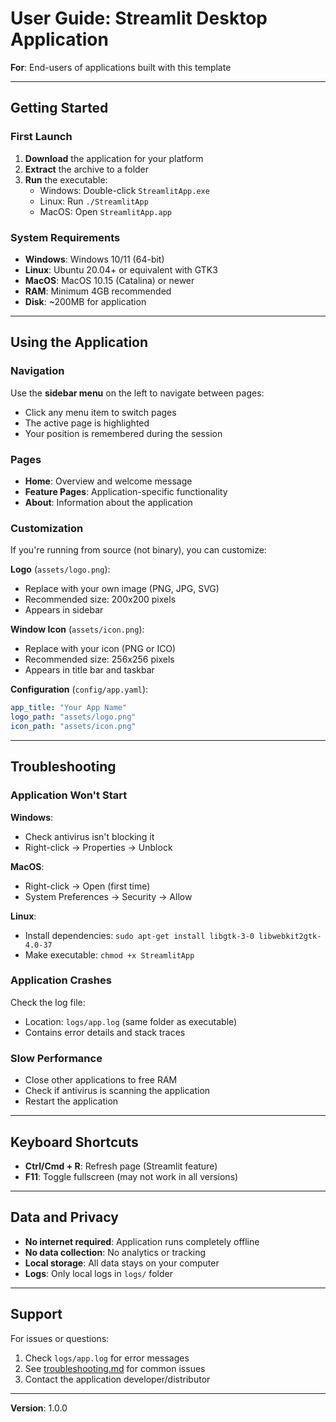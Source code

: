 # User Guide: Streamlit Desktop Application

**For**: End-users of applications built with this template

---

## Getting Started

### First Launch

1. **Download** the application for your platform
2. **Extract** the archive to a folder
3. **Run** the executable:
   - Windows: Double-click `StreamlitApp.exe`
   - Linux: Run `./StreamlitApp`
   - MacOS: Open `StreamlitApp.app`

### System Requirements

- **Windows**: Windows 10/11 (64-bit)
- **Linux**: Ubuntu 20.04+ or equivalent with GTK3
- **MacOS**: MacOS 10.15 (Catalina) or newer
- **RAM**: Minimum 4GB recommended
- **Disk**: ~200MB for application

---

## Using the Application

### Navigation

Use the **sidebar menu** on the left to navigate between pages:
- Click any menu item to switch pages
- The active page is highlighted
- Your position is remembered during the session

### Pages

- **Home**: Overview and welcome message
- **Feature Pages**: Application-specific functionality
- **About**: Information about the application

### Customization

If you're running from source (not binary), you can customize:

**Logo** (`assets/logo.png`):
- Replace with your own image (PNG, JPG, SVG)
- Recommended size: 200x200 pixels
- Appears in sidebar

**Window Icon** (`assets/icon.png`):
- Replace with your icon (PNG or ICO)
- Recommended size: 256x256 pixels
- Appears in title bar and taskbar

**Configuration** (`config/app.yaml`):
```yaml
app_title: "Your App Name"
logo_path: "assets/logo.png"
icon_path: "assets/icon.png"
```

---

## Troubleshooting

### Application Won't Start

**Windows**:
- Check antivirus isn't blocking it
- Right-click → Properties → Unblock

**MacOS**:
- Right-click → Open (first time)
- System Preferences → Security → Allow

**Linux**:
- Install dependencies: `sudo apt-get install libgtk-3-0 libwebkit2gtk-4.0-37`
- Make executable: `chmod +x StreamlitApp`

### Application Crashes

Check the log file:
- Location: `logs/app.log` (same folder as executable)
- Contains error details and stack traces

### Slow Performance

- Close other applications to free RAM
- Check if antivirus is scanning the application
- Restart the application

---

## Keyboard Shortcuts

- **Ctrl/Cmd + R**: Refresh page (Streamlit feature)
- **F11**: Toggle fullscreen (may not work in all versions)

---

## Data and Privacy

- **No internet required**: Application runs completely offline
- **No data collection**: No analytics or tracking
- **Local storage**: All data stays on your computer
- **Logs**: Only local logs in `logs/` folder

---

## Support

For issues or questions:
1. Check `logs/app.log` for error messages
2. See [troubleshooting.md](./troubleshooting.md) for common issues
3. Contact the application developer/distributor

---

**Version**: 1.0.0
